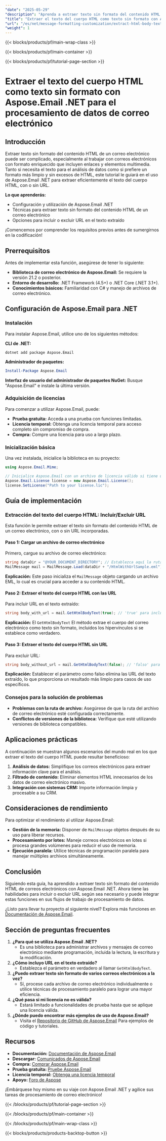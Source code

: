 ```yaml
---
"date": "2025-05-29"
"description": "Aprenda a extraer texto sin formato del contenido HTML de correo electrónico de forma eficiente con Aspose.Email .NET, con opciones para incluir o excluir URL. Mejore sus flujos de trabajo de análisis e integración de datos hoy mismo."
"title": "Extraer el texto del cuerpo HTML como texto sin formato con Aspose.Email .NET para el procesamiento de datos de correo electrónico"
"url": "/es/net/message-formatting-customization/extract-html-body-text-aspose-email-net/"
"weight": 1
---
```


{{< blocks/products/pf/main-wrap-class >}}

{{< blocks/products/pf/main-container >}}

{{< blocks/products/pf/tutorial-page-section >}}
# Extraer el texto del cuerpo HTML como texto sin formato con Aspose.Email .NET para el procesamiento de datos de correo electrónico

## Introducción

Extraer texto sin formato del contenido HTML de un correo electrónico puede ser complicado, especialmente al trabajar con correos electrónicos con formato enriquecido que incluyen enlaces y elementos multimedia. Tanto si necesita el texto para el análisis de datos como si prefiere un formato más limpio y sin excesos de HTML, este tutorial le guiará en el uso de Aspose.Email .NET para extraer eficientemente el texto del cuerpo HTML, con o sin URL.

**Lo que aprenderás:**
- Configuración y utilización de Aspose.Email .NET
- Técnicas para extraer texto sin formato del contenido HTML de un correo electrónico
- Opciones para incluir o excluir URL en el texto extraído

¡Comencemos por comprender los requisitos previos antes de sumergirnos en la codificación!

## Prerrequisitos

Antes de implementar esta función, asegúrese de tener lo siguiente:

- **Biblioteca de correo electrónico de Aspose.Email:** Se requiere la versión 21.2 o posterior.
- **Entorno de desarrollo:** .NET Framework (4.5+) o .NET Core (.NET 3.1+).
- **Conocimientos básicos:** Familiaridad con C# y manejo de archivos de correo electrónico.

## Configuración de Aspose.Email para .NET

### Instalación

Para instalar Aspose.Email, utilice uno de los siguientes métodos:

**CLI de .NET:**
```shell
dotnet add package Aspose.Email
```

**Administrador de paquetes:**
```powershell
Install-Package Aspose.Email
```

**Interfaz de usuario del administrador de paquetes NuGet:** Busque "Aspose.Email" e instale la última versión.

### Adquisición de licencias

Para comenzar a utilizar Aspose.Email, puede:
- **Prueba gratuita:** Acceda a una prueba con funciones limitadas.
- **Licencia temporal:** Obtenga una licencia temporal para acceso completo sin compromiso de compra.
- **Compra:** Compre una licencia para uso a largo plazo.

### Inicialización básica

Una vez instalada, inicialice la biblioteca en su proyecto:
```csharp
using Aspose.Email.Mime;

// Inicialice Aspose.Email con un archivo de licencia válido si tiene uno
Aspose.Email.License license = new Aspose.Email.License();
license.SetLicense("Path to your license.lic");
```

## Guía de implementación

### Extracción del texto del cuerpo HTML: Incluir/Excluir URL

Esta función le permite extraer el texto sin formato del contenido HTML de un correo electrónico, con o sin URL incorporadas.

#### Paso 1: Cargar un archivo de correo electrónico

Primero, cargue su archivo de correo electrónico:
```csharp
string dataDir = "@YOUR_DOCUMENT_DIRECTORY"; // Establezca aquí la ruta del directorio de su documento
MailMessage mail = MailMessage.Load(dataDir + "/HtmlWithUrlSample.eml");
```

**Explicación:** Este paso inicializa el `MailMessage` objeto cargando un archivo EML, lo cual es crucial para acceder a su contenido HTML.

#### Paso 2: Extraer el texto del cuerpo HTML con las URL

Para incluir URL en el texto extraído:
```csharp
string body_with_url = mail.GetHtmlBodyText(true); // 'true' para incluir URL
```

**Explicación:** El `GetHtmlBodyText` El método extrae el cuerpo del correo electrónico como texto sin formato, incluidos los hipervínculos si se establece como verdadero.

#### Paso 3: Extraer el texto del cuerpo HTML sin URL

Para excluir URL:
```csharp
string body_without_url = mail.GetHtmlBodyText(false); // 'falso' para excluir URL
```

**Explicación:** Establecer el parámetro como falso elimina las URL del texto extraído, lo que proporciona un resultado más limpio para casos de uso específicos.

### Consejos para la solución de problemas

- **Problemas con la ruta de archivo:** Asegúrese de que la ruta del archivo de correo electrónico esté configurada correctamente.
- **Conflictos de versiones de la biblioteca:** Verifique que esté utilizando versiones de biblioteca compatibles.

## Aplicaciones prácticas

A continuación se muestran algunos escenarios del mundo real en los que extraer el texto del cuerpo HTML puede resultar beneficioso:
1. **Análisis de datos:** Simplifique los correos electrónicos para extraer información clave para el análisis.
2. **Filtrado de contenido:** Eliminar elementos HTML innecesarios de los datos de correo electrónico masivo.
3. **Integración con sistemas CRM:** Importe información limpia y procesable a su CRM.

## Consideraciones de rendimiento

Para optimizar el rendimiento al utilizar Aspose.Email:
- **Gestión de la memoria:** Disponer de `MailMessage` objetos después de su uso para liberar recursos.
- **Procesamiento por lotes:** Maneje correos electrónicos en lotes si procesa grandes volúmenes para reducir el uso de memoria.
- **Ejecución paralela:** Utilice técnicas de programación paralela para manejar múltiples archivos simultáneamente.

## Conclusión

Siguiendo esta guía, ha aprendido a extraer texto sin formato del contenido HTML de correos electrónicos con Aspose.Email .NET. Ahora tiene las habilidades para incluir o excluir URL según sea necesario y puede integrar estas funciones en sus flujos de trabajo de procesamiento de datos.

¿Listo para llevar tu proyecto al siguiente nivel? Explora más funciones en [Documentación de Aspose.Email](https://reference.aspose.com/email/net/).

## Sección de preguntas frecuentes

1. **¿Para qué se utiliza Aspose.Email .NET?**
   - Es una biblioteca para administrar archivos y mensajes de correo electrónico mediante programación, incluida la lectura, la escritura y la modificación.
2. **¿Cómo incluyo URL en el texto extraído?**
   - Establezca el parámetro en verdadero al llamar `GetHtmlBodyText`.
3. **¿Puedo extraer texto sin formato de varios correos electrónicos a la vez?**
   - Sí, procese cada archivo de correo electrónico individualmente o utilice técnicas de procesamiento paralelo para lograr una mayor eficiencia.
4. **¿Qué pasa si mi licencia no es válida?**
   - Estará limitado a funcionalidades de prueba hasta que se aplique una licencia válida.
5. **¿Dónde puedo encontrar más ejemplos de uso de Aspose.Email?**
   - Visita el [Repositorio de GitHub de Aspose.Email](https://github.com/aspose-email/Aspose.Email-for-.NET) Para ejemplos de código y tutoriales.

## Recursos
- **Documentación:** [Documentación de Aspose.Email](https://reference.aspose.com/email/net/)
- **Descargar:** [Comunicados de Aspose.Email](https://releases.aspose.com/email/net/)
- **Compra:** [Comprar Aspose.Email](https://purchase.aspose.com/buy)
- **Prueba gratuita:** [Pruebe Aspose.Email](https://releases.aspose.com/email/net/)
- **Licencia temporal:** [Obtenga una licencia temporal](https://purchase.aspose.com/temporary-license/)
- **Apoyo:** [Foro de Aspose](https://forum.aspose.com/c/email/10)

¡Embárquese hoy mismo en su viaje con Aspose.Email .NET y agilice sus tareas de procesamiento de correo electrónico!

{{< /blocks/products/pf/tutorial-page-section >}}

{{< /blocks/products/pf/main-container >}}

{{< /blocks/products/pf/main-wrap-class >}}

{{< blocks/products/products-backtop-button >}}